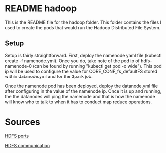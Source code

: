 # README hadoop

This is the README file for the hadoop folder. This folder contains the files I used to create the pods that would 
run the Hadoop Distributed File System. 

## Setup

Setup is fairly straightforward. First, deploy the namenode yaml file (kubectl create -f namenode.yml). Once you do, take
note of the pod ip of hdfs-namenode-0 (can be found by running "kubectl get pod -o wide"). This pod ip will be used to 
configure the value for CORE_CONF_fs_defaultFS stored within datanode.yml and for the Spark job. 

Once the namenode pod has been deployed, deploy the datanode.yml file after configuring in the value of the namenode 
ip. Once it is up and running, the the datanodes will ping the namenode and that is how the namenode will know who
to talk to when it has to conduct map reduce operations. 

# Sources

[HDFS ports](https://ambari.apache.org/1.2.3/installing-hadoop-using-ambari/content/reference_chap2_1.html)

[HDFS communication](https://data-flair.training/blogs/hdfs-data-read-operation/)
